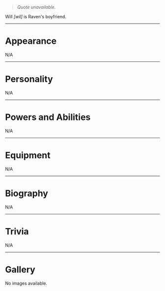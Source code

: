 > *Quote unavailable.*


Will *\[wil\]* is Raven's boyfriend.
***
# Appearance
N/A
***
# Personality
N/A
***
# Powers and Abilities
N/A
***
# Equipment
N/A
***
# Biography
N/A
***
# Trivia
N/A
***
# Gallery
No images available.